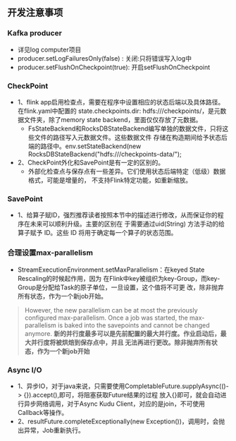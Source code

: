 ## 开发注意事项

### Kafka producer
- 详见log computer项目
- producer.setLogFailuresOnly(false) : 关闭:只将错误写入log中
- producer.setFlushOnCheckpoint(true): 开启setFlushOnCheckpoint

### CheckPoint
- 1、flink app启用检查点，需要在程序中设置相应的状态后端以及具体路径。在flink.yaml中配置的
     state.checkpoints.dir: hdfs:///checkpoints/，是元数据文件夹，除了memory state backend，里面仅仅存放了元数据。
  - FsStateBackend和RocksDBStateBackend编写单独的数据文件，只将这些文件的路径写入元数据文件。这些数据文件
      存储在构造期间给予状态后端的路径中。env.setStateBackend(new RocksDBStateBackend("hdfs:///checkpoints-data/");
- 2、CheckPoint外化和SavePoint是有一定的区别的。
  - 外部化检查点与保存点有一些差异。它们使用状态后端特定（低级）数据格式，可能是增量的，
         不支持Flink特定功能，如重新缩放。

### SavePoint
- 1、给算子赋ID，强烈推荐读者按照本节中的描述进行修改，从而保证你的程序在未来可以顺利升级。主要的区别在
     于需要通过uid(String) 方法手动的给算子赋予 ID。这些 ID 将用于确定每一个算子的状态范围。

### 合理设置max-parallelism
- StreamExecutionEnvironment.setMaxParallelism：在keyed State Rescaling的时候起作用，因为
  在Flink中key被组织为key-Group，而key-Group是分配给Task的原子单位，一旦设置，这个值将不可更
  改，除非抛弃所有状态，作为一个新job开始。
> However, the new parallelism can be at most the previously configured max-parallelism.
  Once a job was started, the max-parallelism is baked into the savepoints and cannot be
  changed anymore.
  **新的并行度最多可以是先前配置的最大并行度。作业启动后，最大并行度将被烘焙到保存点中，并且
   无法再进行更改。除非抛弃所有状态，作为一个新job开始**
   
   
### Async I/O
- 1、异步IO，对于java来说，只需要使用CompletableFuture.supplyAsync(()-> {}).accept(),即可，将阻塞获取Future结果的过程
     放入{}即可，就会自动进行异步网络调用，对于Async Kudu Client，对应的是join，不可使用Callback等操作。
- 2、resultFuture.completeExceptionally(new Exception())，调用时，会抛出异常，Job重新执行。